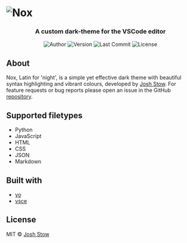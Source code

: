 # ![Nox](https://raw.githubusercontent.com/jshstw/nox/main/banner.jpg)
<h3 align="center">A custom dark-theme for the VSCode editor</h3>

<p align="center">
	<img alt="Author" src="https://img.shields.io/badge/author-Josh%20Stow-blueviolet"/>
  <img alt="Version" src="https://img.shields.io/github/v/release/jshstw/nox?color=orange&include_prereleases"/>
	<img alt="Last Commit" src="https://img.shields.io/github/last-commit/jshstw/nox"/>
	<img alt="License" src="https://img.shields.io/github/license/jshstw/nox?color=informational"/>
</p>

## About
Nox, Latin for 'night', is a simple yet effective dark theme with beautiful syntax highlighting and vibrant colours, developed by [Josh Stow](https://jstow.com). For feature requests or bug reports please open an issue in the GitHub [repository](https://github.com/jshstw/nox).

## Supported filetypes
- Python
- JavaScript
- HTML
- CSS
- JSON
- Markdown

## Built with
- [yo](https://www.npmjs.com/package/yo)
- [vsce](https://www.npmjs.com/package/vsce)

## License
MIT © [Josh Stow](https://jstow.com)